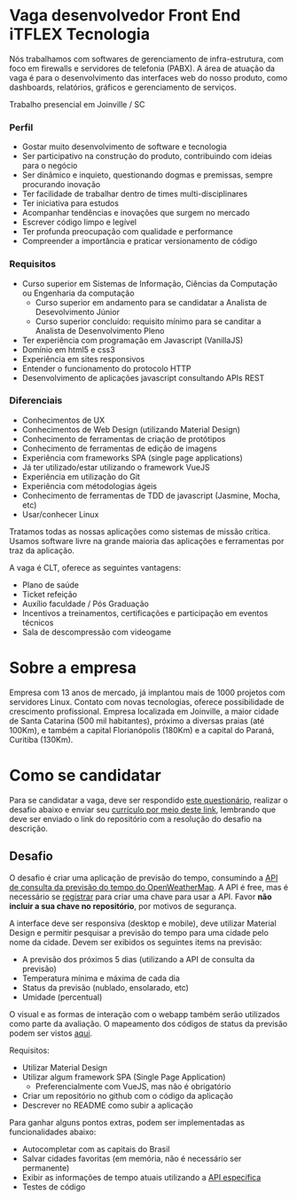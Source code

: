 # Vaga desenvolvedor Front End iTFLEX Tecnologia

Nós trabalhamos com softwares de gerenciamento de infra-estrutura, com foco em firewalls e servidores de telefonia (PABX). A área de atuação da vaga é para o desenvolvimento das interfaces web do nosso produto, como dashboards, relatórios, gráficos e gerenciamento de serviços.

Trabalho presencial em Joinville / SC

### Perfil

- Gostar muito desenvolvimento de software e tecnologia
- Ser participativo na construção do produto, contribuindo com ideias para o negócio
- Ser dinâmico e inquieto, questionando dogmas e premissas, sempre procurando inovação
- Ter facilidade de trabalhar dentro de times multi-disciplinares
- Ter iniciativa para estudos
- Acompanhar tendências e inovações que surgem no mercado
- Escrever código limpo e legível
- Ter profunda preocupação com qualidade e performance
- Compreender a importância e praticar versionamento de código

### Requisitos

- Curso superior em Sistemas de Informação, Ciências da Computação ou Engenharia da computação
  - Curso superior em andamento para se candidatar a Analista de Desevolvimento Júnior
  - Curso superior concluído: requisito mínimo para se canditar a Analista de Desenvolvimento Pleno
- Ter experiência com programação em Javascript (VanillaJS)
- Domínio em html5 e css3
- Experiência em sites responsivos
- Entender o funcionamento do protocolo HTTP
- Desenvolvimento de aplicações javascript consultando APIs REST

### Diferenciais

- Conhecimentos de UX
- Conhecimentos de Web Design (utilizando Material Design)
- Conhecimento de ferramentas de criação de protótipos
- Conhecimento de ferramentas de edição de imagens
- Experiência com frameworks SPA (single page applications)
- Já ter utilizado/estar utilizando o framework VueJS
- Experiência em utilização do Git
- Experiência com métodologias ágeis
- Conhecimento de ferramentas de TDD de javascript (Jasmine, Mocha, etc)
- Usar/conhecer Linux

Tratamos todas as nossas aplicações como sistemas de missão crítica.
Usamos software livre na grande maioria das aplicações e ferramentas por traz da aplicação.

A vaga é CLT, oferece as seguintes vantagens:
- Plano de saúde
- Ticket refeição
- Auxílio faculdade / Pós Graduação
- Incentivos a treinamentos, certificações e participação em eventos técnicos
- Sala de descompressão com videogame

# Sobre a empresa

Empresa com 13 anos de mercado, já implantou mais de 1000 projetos com servidores Linux. Contato com novas tecnologias, oferece possibilidade de crescimento profissional. Empresa localizada em Joinville, a maior cidade de Santa Catarina (500 mil habitantes), próximo a diversas praias (até 100Km), e também a capital Florianópolis (180Km) e a capital do Paraná, Curitiba (130Km).

# Como se candidatar

Para se candidatar a vaga, deve ser respondido [este questionário](https://goo.gl/forms/xLrFI37TC4aRnMpj1), realizar o desafio abaixo e enviar seu [currículo por meio deste link](https://www.itflex.com.br/vaga/desenvolvedor-front-end/), lembrando que deve ser enviado o link do repositório com a resolução do desafio na descrição.

## Desafio

O desafio é criar uma aplicação de previsão do tempo, consumindo a [API de consulta da previsão do tempo do OpenWeatherMap](https://openweathermap.org/forecast5). A API é free, mas é necessário se [registrar](https://openweathermap.org/appid) para criar uma chave para usar a API. Favor **não incluir a sua chave no repositório**, por motivos de segurança.

A interface deve ser responsiva (desktop e mobile), deve utilizar Material Design e permitir
pesquisar a previsão do tempo para uma cidade pelo nome da cidade. Devem ser exibidos os seguintes
items na previsão:

- A previsão dos próximos 5 dias (utilizando a API de consulta da previsão)
- Temperatura mínima e máxima de cada dia
- Status da previsão (nublado, ensolarado, etc)
- Umidade (percentual)

O visual e as formas de interação com o webapp também serão utilizados como parte da avaliação.
O mapeamento dos códigos de status da previsão podem ser vistos [aqui](https://openweathermap.org/weather-conditions).

Requisitos:

- Utilizar Material Design
- Utilizar algum framework SPA (Single Page Application)
  - Preferencialmente com VueJS, mas não é obrigatório
- Criar um repositório no github com o código da aplicação
- Descrever no README como subir a aplicação

Para ganhar alguns pontos extras, podem ser implementadas as funcionalidades abaixo:

- Autocompletar com as capitais do Brasil
- Salvar cidades favoritas (em memória, não é necessário ser permanente)
- Exibir as informações de tempo atuais utilizando a [API específica](https://openweathermap.org/current)
- Testes de código
